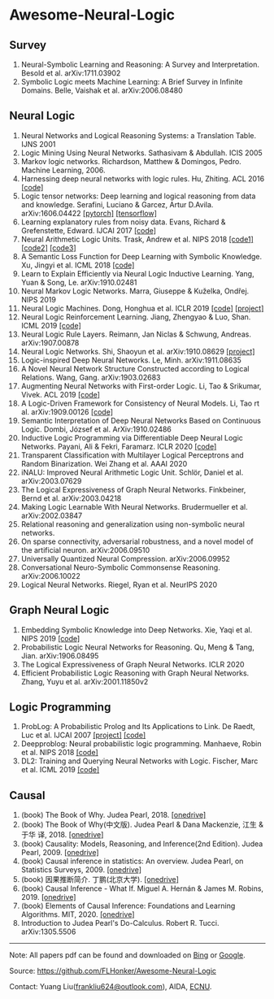# Awesome-Neural-Logic


## Survey

1. Neural-Symbolic Learning and Reasoning: A Survey and Interpretation. Besold et al. arXiv:1711.03902
2. Symbolic Logic meets Machine Learning: A Brief Survey in Infinite Domains. Belle, Vaishak et al. arXiv:2006.08480

## Neural Logic

1. Neural Networks and Logical Reasoning Systems: a Translation Table. IJNS 2001
2. Logic Mining Using Neural Networks. Sathasivam & Abdullah. ICIS 2005
3. Markov logic networks. Richardson, Matthew & Domingos, Pedro. Machine Learning, 2006.
4. Harnessing deep neural networks with logic rules. Hu, Zhiting. ACL 2016 [[code]][16]
5. Logic tensor networks: Deep learning and logical reasoning from data and knowledge. Serafini, Luciano & Garcez, Artur D.Avila. arXiv:1606.04422 [[pytorch]][17] [[tensorflow]][18]
6. Learning explanatory rules from noisy data. Evans, Richard & Grefenstette, Edward. IJCAI 2017 [[code]][19]
7. Neural Arithmetic Logic Units. Trask, Andrew et al. NIPS 2018 [[code1]][1] [[code2]][2] [[code3]][3]
8. A Semantic Loss Function for Deep Learning with Symbolic Knowledge. Xu, Jingyi et al. ICML 2018 [[code]][4]
9. Learn to Explain Efficiently via Neural Logic Inductive Learning. Yang, Yuan & Song, Le. arXiv:1910.02481
10. Neural Markov Logic Networks. Marra, Giuseppe & Kuželka, Ondřej. NIPS 2019
11. Neural Logic Machines. Dong, Honghua et al. ICLR 2019 [[code]][6] [[project]][7]
12. Neural Logic Reinforcement Learning. Jiang, Zhengyao & Luo, Shan. ICML 2019 [[code]][8]
13. Neural Logic Rule Layers. Reimann, Jan Niclas & Schwung, Andreas. arXiv:1907.00878
14. Neural Logic Networks. Shi, Shaoyun et al. arXiv:1910.08629 [[project]][10]
15. Logic-inspired Deep Neural Networks. Le, Minh. arXiv:1911.08635
16. A Novel Neural Network Structure Constructed according to Logical Relations. Wang, Gang. arXiv:1903.02683
17. Augmenting Neural Networks with First-order Logic. Li, Tao & Srikumar, Vivek. ACL 2019 [[code]][20]
18. A Logic-Driven Framework for Consistency of Neural Models. Li, Tao rt al. arXiv:1909.00126 [[code]][12]
19. Semantic Interpretation of Deep Neural Networks Based on Continuous Logic. Dombi, József et al. ArXiv:1910.02486
20. Inductive Logic Programming via Differentiable Deep Neural Logic Networks. Payani, Ali & Fekri, Faramarz. ICLR 2020 [[code]][11]
21. Transparent Classification with Multilayer Logical Perceptrons and Random Binarization. Wei Zhang et al. AAAI 2020
22. iNALU: Improved Neural Arithmetic Logic Unit. Schlör, Daniel et al. arXiv:2003.07629
23. The Logical Expressiveness of Graph Neural Networks. Finkbeiner, Bernd et al. arXiv:2003.04218
24. Making Logic Learnable With Neural Networks. Brudermueller et al. arXiv:2002.03847
25. Relational reasoning and generalization using non-symbolic neural networks. 
26. On sparse connectivity, adversarial robustness, and a novel model of the artificial neuron. arXiv:2006.09510
27. Universally Quantized Neural Compression. arXiv:2006.09952
28. Conversational Neuro-Symbolic Commonsense Reasoning. arXiv:2006.10022
29. Logical Neural Networks. Riegel, Ryan et al. NeurIPS 2020

## Graph Neural Logic

1. Embedding Symbolic Knowledge into Deep Networks. Xie, Yaqi et al. NIPS 2019 [[code]][5]
2. Probabilistic Logic Neural Networks for Reasoning. Qu, Meng & Tang, Jian. arXiv:1906.08495
3. The Logical Expressiveness of Graph Neural Networks. ICLR 2020
4. Efficient Probabilistic Logic Reasoning with Graph Neural Networks. Zhang, Yuyu et al. arXiv:2001.11850v2


## Logic Programming
1. ProbLog: A Probabilistic Prolog and Its Applications to Link. De Raedt, Luc et al. IJCAI 2007 [[project]][13] [[code]][14]
2. Deepproblog: Neural probabilistic logic programming. Manhaeve, Robin et al. NIPS 2018 [[code]][15]
3. DL2: Training and Querying Neural Networks with Logic. Fischer, Marc et al. ICML 2019 [[code]][9]


## Causal
1. (book) The Book of Why. Judea Pearl, 2018. [[onedrive]][21]
2. (book) The Book of Why(中文版). Judea Pearl & Dana Mackenzie, 江⽣ & 于华 译, 2018. [[onedrive]][22]
3. (book) Causality: Models, Reasoning, and Inference(2nd Edition). Judea Pearl, 2009. [[onedrive]][23]
4. (book) Causal inference in statistics: An overview. Judea Pearl, on Statistics Surveys, 2009. [[onedrive]][24]
5. (book) 因果推断简介. 丁鹏(北京大学). [[onedrive]][25]
6. (book) Causal Inference - What If. Miguel A. Hernán & James M. Robins, 2019. [[onedrive]][26]
7. (book) Elements of Causal Inference: Foundations and Learning Algorithms. MIT, 2020. [[onedrive]][27]
8. Introduction to Judea Pearl's Do-Calculus. Robert R. Tucci. arXiv:1305.5506


---
Note: All papers pdf can be found and downloaded on [Bing](https://www.bing.com) or [Google](https://www.google.com).

Source: <https://github.com/FLHonker/Awesome-Neural-Logic>

Contact: Yuang Liu(<frankliu624@outlook.com>), AIDA, [ECNU](https://www.ecnu.edu.cn/).



[1]:https://github.com/bharathgs/NALU
[2]:https://github.com/shivamsaboo17/NeuralArithmeticLogicalUnit-NALU
[3]:https://github.com/llSourcell/Neural_Arithmetic_Logic_Units
[4]:https://github.com/UCLA-StarAI/Semantic-Loss
[5]:https://github.com/meelgroup/LENSR
[6]:https://github.com/google/neural-logic-machines
[7]:https://sites.google.com/view/neural-logic-machines
[8]:https://github.com/ZhengyaoJiang/NLRL
[9]:https://github.com/eth-sri/dl2
[10]:https://www.groundai.com/project/neural-logic-networks
[11]:https://github.com/apayani/ILP
[12]:https://github.com/utahnlp/consistency
[13]:https://dtai.cs.kuleuven.be/problog/
[14]:https://github.com/ML-KULeuven/problog
[15]:https://github.com/22842219/deepproblog
[16]:https://github.com/ZhitingHu/logicnn
[17]:https://github.com/jyhong0304/LTN_pytorch
[18]:https://github.com/logictensornetworks/tutorials
[19]:https://github.com/ai-systems/DILP-Core
[20]:https://github.com/utahnlp/layer_augmentation
[21]:https://whuteducn-my.sharepoint.com/:b:/g/personal/frankliuceo_whut_edu_cn/ET2Ge2D6KAJOlrvBoAjA-okBQqz0FNVaY_Mwnd2Yn0scHA?e=2ElBsM
[22]:https://whuteducn-my.sharepoint.com/:b:/g/personal/frankliuceo_whut_edu_cn/ER1d1Fq5xcpGjIpUU8edEvIBVzpDMuXUBG87Sr_YD7Oovw?e=2bDLR3
[23]:https://whuteducn-my.sharepoint.com/:b:/g/personal/frankliuceo_whut_edu_cn/EWW5sS4nXdZLteH9fCgdPbkBh2Wfcmt_ANeM-_IixOv3EQ?e=GV06gd
[24]:https://whuteducn-my.sharepoint.com/:b:/g/personal/frankliuceo_whut_edu_cn/ESYiU9Fb9qdAquBFL1eGPr8BQBTKEJ51JQ_fiiu2Rc9aKQ?e=ZbHJH7
[25]:https://whuteducn-my.sharepoint.com/:b:/g/personal/frankliuceo_whut_edu_cn/ERHBtAQEM2NAlL14zRpXkaQBYlbQAxjbsKRgx4C2rLF4ZA?e=hxU5yH
[26]:https://whuteducn-my.sharepoint.com/:b:/g/personal/frankliuceo_whut_edu_cn/EX5-ycA86M1Lkh9CgYNW7SIBveOjgNJi9mCiNp5wCl5fhg?e=Rnz67v
[27]:https://whuteducn-my.sharepoint.com/:b:/g/personal/frankliuceo_whut_edu_cn/ESilloi4DeBCiueEVL2s-NoBG9mqM_W0vzX30WERGepwKg?e=EalUmR
